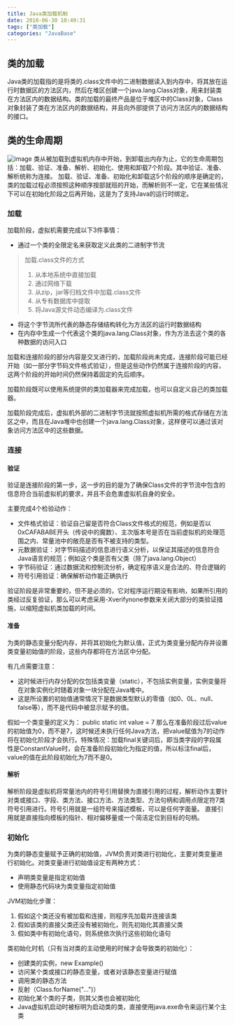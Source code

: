 ```yaml
---
title: Java类加载机制
date: 2018-06-30 10:49:31
tags: ["类加载"]
categories: "JavaBase"
---
```

## 类的加载
Java类的加载指的是将类的.class文件中的二进制数据读入到内存中，将其放在运行时数据区的方法区内，然后在堆区创建一个java.lang.Class对象，用来封装类在方法区内的数据结构。类的加载的最终产品是位于堆区中的Class对象，Class对象封装了类在方法区内的数据结构，并且向外部提供了访问方法区内的数据结构的接口。
## 类的生命周期
![image](https://cloud.gemii.cc/lizcloud/fs/noauth/media/5ac34bc01e6d8a0037546f1b)
类从被加载到虚拟机内存中开始，到卸载出内存为止，它的生命周期包括：加载、验证、准备、解析、初始化、使用和卸载7个阶段。其中验证、准备、解析统称为连接。
加载、验证、准备、初始化和卸载这5个阶段的顺序是确定的，类的加载过程必须按照这种顺序按部就班的开始，而解析则不一定，它在某些情况下可以在初始化阶段之后再开始，这是为了支持Java的运行时绑定。
### 加载
加载阶段，虚拟机需要完成以下3件事情：

- 通过一个类的全限定名来获取定义此类的二进制字节流

> 加载.class文件的方式
> 1. 从本地系统中直接加载
> 2. 通过网络下载
> 3. 从zip，jar等归档文件中加载.class文件
> 4. 从专有数据库中提取
> 5. 将Java源文件动态编译为.class文件

- 将这个字节流所代表的静态存储结构转化为方法区的运行时数据结构
- 在内存中生成一个代表这个类的java.lang.Class对象，作为方法去这个类的各种数据的访问入口

加载和连接阶段的部分内容是交叉进行的，加载阶段尚未完成，连接阶段可能已经开始（如一部分字节码文件格式验证），但是这些动作仍然属于连接阶段的内容，这两个阶段的开始时间仍然保持着固定的先后顺序。

加载阶段既可以使用系统提供的类加载器来完成加载，也可以自定义自己的类加载器。

加载阶段完成后，虚拟机外部的二进制字节流就按照虚拟机所需的格式存储在方法区之中，而且在Java堆中也创建一个java.lang.Class对象，这样便可以通过该对象访问方法区中的这些数据。

### 连接
#### 验证
验证是连接阶段的第一步，这一步的目的是为了确保Class文件的字节流中包含的信息符合当前虚拟机的要求，并且不会危害虚拟机自身的安全。

主要完成4个检验动作：
- 文件格式验证：验证自己留是否符合Class文件格式的规范，例如是否以0xCAFABABE开头（传说中的魔数）、主次版本号是否在当前虚拟机的处理范围之内、常量池中的敞亮是否有不被支持的类型。
- 元数据验证：对字节码描述的信息进行语义分析，以保证其描述的信息符合Java语言的规范；例如这个类是否有父类（除了java.lang.Object）
- 字节码验证：通过数据流和控制流分析，确定程序语义是合法的、符合逻辑的
- 符号引用验证：确保解析动作能正确执行

验证阶段是非常重要的，但不是必须的，它对程序运行期没有影响，如果所引用的类经过反复验证，那么可以考虑采用-Xverifynone参数来关闭大部分的类验证措施，以缩短虚拟机类加载的时间。
#### 准备
为类的静态变量分配内存，并将其初始化为默认值，正式为类变量分配内存并设置类变量初始值的阶段，这些内存都将在方法区中分配。

有几点需要注意：
- 这时候进行内存分配的仅包括类变量（static），不包括实例变量，实例变量将在对象实例化时随着对象一块分配在Java堆中。
- 这是所设置的初始值通常情况下是数据类型默认的零值（如0、0L、null、false等），而不是代码中被显示赋予的值。

假如一个类变量的定义为：
public static int value = 7
那么在准备阶段过后value的初始值为0，而不是7，这时候还未执行任何Java方法，把value赋值为7的动作将在初始化阶段才会执行。特殊情况：加载final关键词后，即当类字段的字段属性是ConstantValue时，会在准备阶段初始化为指定的值，所以标注final后，value的值在此阶段初始化为7而不是0。
#### 解析

解析阶段是虚拟机将常量池内的符号引用替换为直接引用的过程，解析动作主要针对类或接口、字段、类方法、接口方法、方法类型、方法句柄和调用点限定符7类符号引用进行。符号引用就是一组符号来描述模板，可以是任何字面量。
直接引用就是直接指向模板的指针、相对偏移量或一个简洁定位到目标的句柄。
### 初始化
为类的静态变量赋予正确的初始值，JVM负责对类进行初始化，主要对类变量进行初始化。对类变量进行初始值设定有两种方式：
- 声明类变量是指定初始值
- 使用静态代码块为类变量指定初始值

JVM初始化步骤：
1. 假如这个类还没有被加载和连接，则程序先加载并连接该类
2. 假如该类的直接父类还没有被初始化，则先初始化其直接父类
3. 假如类中有初始化语句，则系统依次执行这些初始化语句

类初始化时机（只有当对类的主动使用的时候才会导致类的初始化）：
- 创建类的实例，new Example()
- 访问某个类或接口的静态变量，或者对该静态变量进行赋值
- 调用类的静态方法
- 反射（Class.forName("...")）
- 初始化某个类的子类，则其父类也会被初始化
- Java虚拟机启动时被标明为启动类的类，直接使用java.exe命令来运行某个主类

